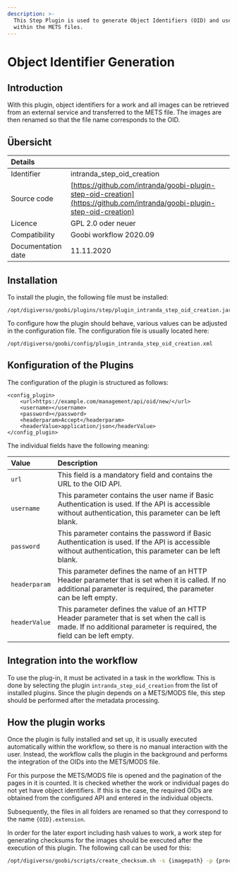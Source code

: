 ```yaml
---
description: >-
  This Step Plugin is used to generate Object Identifiers (OID) and use them
  within the METS files.
---
```


# Object Identifier Generation

## Introduction

With this plugin, object identifiers for a work and all images can be retrieved from an external service and transferred to the METS file. The images are then renamed so that the file name corresponds to the OID.

## Übersicht

| Details |  |
| :--- | :--- |
| Identifier | intranda\_step\_oid\_creation |
| Source code | [https://github.com/intranda/goobi-plugin-step-oid-creation](https://github.com/intranda/goobi-plugin-step-oid-creation) |
| Licence | GPL 2.0 oder neuer |
| Compatibility | Goobi workflow 2020.09 |
| Documentation date | 11.11.2020 |

## Installation

To install the plugin, the following file must be installed:

```markup
/opt/digiverso/goobi/plugins/step/plugin_intranda_step_oid_creation.jar
```

To configure how the plugin should behave, various values can be adjusted in the configuration file. The configuration file is usually located here:

```markup
/opt/digiverso/goobi/config/plugin_intranda_step_oid_creation.xml
```

## Konfiguration of the Plugins

The configuration of the plugin is structured as follows:

```markup
<config_plugin>
    <url>https://example.com/management/api/oid/new/</url>
    <username></username>
    <password></password>
    <headerparam>Accept</headerparam>
    <headerValue>application/json</headerValue>
</config_plugin>
```

The individual fields have the following meaning:

| Value | Description |
| :--- | :--- |
| `url` | This field is a mandatory field and contains the URL to the OID API. |
| `username` | This parameter contains the user name if Basic Authentication is used. If the API is accessible without authentication, this parameter can be left blank. |
| `password` | This parameter contains the password if Basic Authentication is used. If the API is accessible without authentication, this parameter can be left blank. |
| `headerparam` | This parameter defines the name of an HTTP Header parameter that is set when it is called. If no additional parameter is required, the parameter can be left empty. |
| `headerValue` | This parameter defines the value of an HTTP Header parameter that is set when the call is made. If no additional parameter is required, the field can be left empty. |

## Integration into the workflow

To use the plug-in, it must be activated in a task in the workflow. This is done by selecting the plugin `intranda_step_oid_creation` from the list of installed plugins. Since the plugin depends on a METS/MODS file, this step should be performed after the metadata processing.

## How the plugin works

Once the plugin is fully installed and set up, it is usually executed automatically within the workflow, so there is no manual interaction with the user. Instead, the workflow calls the plugin in the background and performs the integration of the OIDs into the METS/MODS file.

For this purpose the METS/MODS file is opened and the pagination of the pages in it is counted. It is checked whether the work or individual pages do not yet have object identifiers. If this is the case, the required OIDs are obtained from the configured API and entered in the individual objects.

Subsequently, the files in all folders are renamed so that they correspond to the name `{OID}.extension`.

In order for the later export including hash values to work, a work step for generating checksums for the images should be executed after the execution of this plugin. The following call can be used for this:

```bash
/opt/digiverso/goobi/scripts/create_checksum.sh -s {imagepath} -p {processpath}
```

